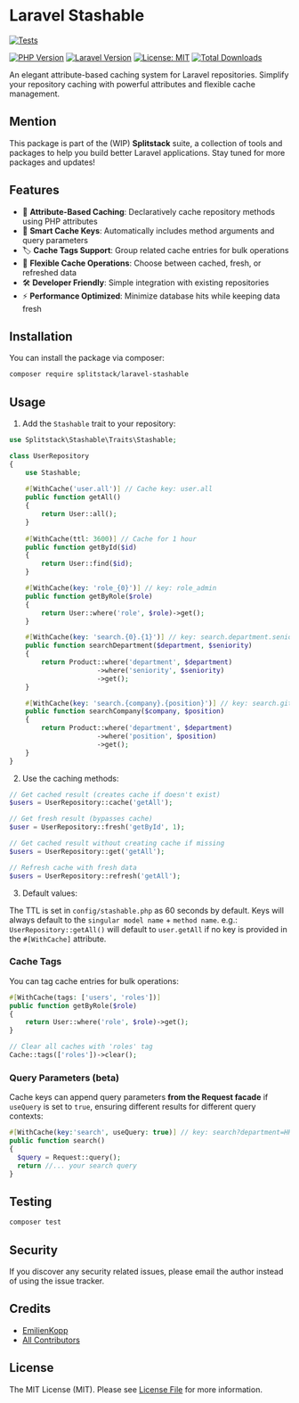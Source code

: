 # Laravel Stashable

<!-- [![Latest Version on Packagist](https://img.shields.io/packagist/v/splitstack/laravel-stashable.svg?style=flat-square)](https://packagist.org/packages/splitstack/laravel-stashable) -->
[![Tests](https://img.shields.io/github/actions/workflow/status/emilienkopp/stashable/tests.yml?branch=main&label=tests&style=flat-square)](https://github.com/emilienkopp/stashable/actions/workflows/tests.yml)
<!-- [![Total Downloads](https://img.shields.io/packagist/dt/splitstack/laravel-stashable.svg?style=flat-square)](https://packagist.org/packages/splitstack/laravel-stashable) -->
[![PHP Version](https://img.shields.io/badge/php-%3E%3D8.1-blue?style=flat-square)](https://www.php.net)
[![Laravel Version](https://img.shields.io/badge/laravel-10.x%7C11.x-red?style=flat-square)](https://laravel.com)
[![License: MIT](https://img.shields.io/badge/License-MIT-yellow.svg?style=flat-square)](https://opensource.org/licenses/MIT)
[![Total Downloads](https://img.shields.io/packagist/dt/splitstack/laravel-stashable.svg?style=flat-square)](https://packagist.org/packages/splitstack/laravel-stashable)

An elegant attribute-based caching system for Laravel repositories. Simplify your repository caching with powerful attributes and flexible cache management.

## Mention

This package is part of the (WIP) **Splitstack** suite, a collection of tools and packages to help you build better Laravel applications. Stay tuned for more packages and updates!

## Features

- 🎯 **Attribute-Based Caching**: Declaratively cache repository methods using PHP attributes
- 🔑 **Smart Cache Keys**: Automatically includes method arguments and query parameters
- 🏷️ **Cache Tags Support**: Group related cache entries for bulk operations
- 🔄 **Flexible Cache Operations**: Choose between cached, fresh, or refreshed data
- 🛠️ **Developer Friendly**: Simple integration with existing repositories
- ⚡ **Performance Optimized**: Minimize database hits while keeping data fresh

## Installation

You can install the package via composer:

```bash
composer require splitstack/laravel-stashable
```

## Usage

1. Add the `Stashable` trait to your repository:

```php
use Splitstack\Stashable\Traits\Stashable;

class UserRepository
{
    use Stashable;
    
    #[WithCache('user.all')] // Cache key: user.all
    public function getAll()
    {
        return User::all();
    }
    
    #[WithCache(ttl: 3600)] // Cache for 1 hour
    public function getById($id)
    {
        return User::find($id);
    }

    #[WithCache(key: 'role_{0}')] // key: role_admin
    public function getByRole($role)
    {
        return User::where('role', $role)->get();
    }

    #[WithCache(key: 'search.{0}.{1}')] // key: search.department.seniority
    public function searchDepartment($department, $seniority)
    {
        return Product::where('department', $department)
                      ->where('seniority', $seniority)
                      ->get();
    }

    #[WithCache(key: 'search.{company}.{position}')] // key: search.github.engineer
    public function searchCompany($company, $position)
    {
        return Product::where('department', $department)
                      ->where('position', $position)
                      ->get();
    }
}
```

2. Use the caching methods:

```php
// Get cached result (creates cache if doesn't exist)
$users = UserRepository::cache('getAll');

// Get fresh result (bypasses cache)
$user = UserRepository::fresh('getById', 1);

// Get cached result without creating cache if missing
$users = UserRepository::get('getAll');

// Refresh cache with fresh data
$users = UserRepository::refresh('getAll');
```

3. Default values:

The TTL is set in `config/stashable.php` as 60 seconds by default.
Keys will always default to the `singular model name` + `method name`.
e.g.: `UserRepository::getAll()` will default to `user.getAll` if no key is provided
in the `#[WithCache]` attribute.


### Cache Tags

You can tag cache entries for bulk operations:

```php
#[WithCache(tags: ['users', 'roles'])]
public function getByRole($role)
{
    return User::where('role', $role)->get();
}

// Clear all caches with 'roles' tag
Cache::tags(['roles'])->clear();
```

### Query Parameters (beta)

Cache keys can append query parameters **from the Request facade** if `useQuery` is set to `true`, 
ensuring different results for different query contexts:

```php
#[WithCache(key:'search', useQuery: true)] // key: search?department=HR&seniority=Junior
public function search()
{
  $query = Request::query();
  return //... your search query
}
```

## Testing

```bash
composer test
```

<!-- ## Contributing

Please see [CONTRIBUTING](CONTRIBUTING.md) for details. -->

## Security

If you discover any security related issues, please email the author instead of using the issue tracker.

## Credits

- [EmilienKopp](https://github.com/EmilienKopp)
- [All Contributors](../../contributors)

## License

The MIT License (MIT). Please see [License File](LICENSE.md) for more information.
